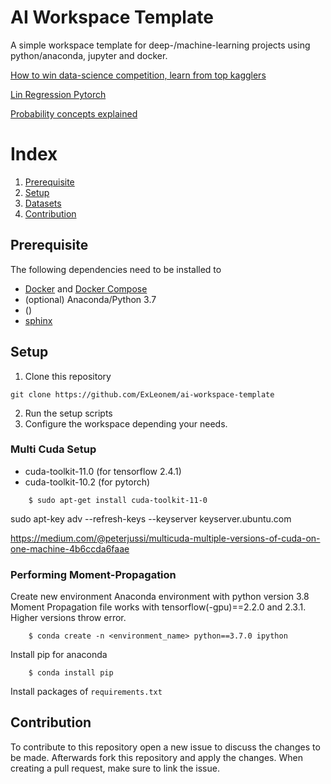 
# AI Workspace Template

A simple workspace template for deep-/machine-learning projects using python/anaconda, jupyter and docker.


[How to win data-science competition, learn from top kagglers](https://www.coursera.org/learn/competitive-data-science)

[Lin Regression Pytorch](https://towardsdatascience.com/linear-regression-with-pytorch-eb6dedead817)

[Probability concepts explained](https://towardsdatascience.com/probability-concepts-explained-maximum-likelihood-estimation-c7b4342fdbb1#:~:text=Maximum%20likelihood%20estimation%20is%20a%20method%20that%20will%20find%20the,that%20best%20fits%20the%20data.&text=The%20goal%20of%20maximum%20likelihood,probability%20of%20observing%20the%20data.)


# Index

1. [Prerequisite](#Prerequisite)
2. [Setup](#Setup)
3. [Datasets](#Datasets)
3. [Contribution](#Contribution)



## Prerequisite

The following dependencies need to be installed to 

- [Docker](https://www.docker.com/) and [Docker Compose](https://docs.docker.com/compose/)
- (optional) Anaconda/Python 3.7
- ()
- [sphinx](https://www.sphinx-doc.org/en/master/usage/quickstart.html)


## Setup

1. Clone this repository
 
```
git clone https://github.com/ExLeonem/ai-workspace-template
```

2. Run the setup scripts
3. Configure the workspace depending your needs.


### Multi Cuda Setup

- cuda-toolkit-11.0 (for tensorflow 2.4.1)
- cuda-toolkit-10.2 (for pytorch)

```
    $ sudo apt-get install cuda-toolkit-11-0
```

sudo apt-key adv --refresh-keys --keyserver keyserver.ubuntu.com

https://medium.com/@peterjussi/multicuda-multiple-versions-of-cuda-on-one-machine-4b6ccda6faae


### Performing Moment-Propagation

Create new environment Anaconda environment with python version 3.8
Moment Propagation file works with tensorflow(-gpu)==2.2.0 and 2.3.1. 
Higher versions throw error.


```
    $ conda create -n <environment_name> python==3.7.0 ipython
```


Install pip for anaconda 

```
    $ conda install pip
```



Install packages of `requirements.txt` 




## Contribution

To contribute to this repository open a new issue to discuss the changes to be made. 
Afterwards fork this repository and apply the changes. When creating a pull request, make sure
to link the issue.